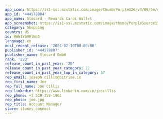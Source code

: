 ```yaml
---
app_icon: https://is1-ssl.mzstatic.com/image/thumb/Purple126/v4/09/6e/c4/096ec412-1eff-c8c7-95da-68a59a64398d/AppIcon-0-0-1x_U007emarketing-0-7-0-85-220.png/1024x1024bb.png
app_id: '444578884'
app_name: Stocard - Rewards Cards Wallet
app_screenshot: https://is1-ssl.mzstatic.com/image/thumb/PurpleSource112/v4/40/97/87/4097871a-612e-757a-7cd4-d9f8bbc9b42f/a52b5288-6f2c-409c-9158-c0ac3a703d2c_X_-_7.png/1242x2688bb.png
category: Shopping
country: US
id: HWW1Yb9RlNo5
language: en
most_recent_release: '2024-02-10T00:00:00'
publisher_id: '444578887'
publisher_name: Stocard GmbH
rank: '283'
release_count_in_past_year: '20'
release_count_in_past_year_category: 22
release_count_in_past_year_top_in_category: 57
rep_email: joseph.cillis@bitrise.io
rep_first_name: Joe
rep_full_name: Joe Cillis
rep_linkedin: https://www.linkedin.com/in/joecillis
rep_phone: +1 518-258-1902
rep_photo: joe.jpg
rep_title: Account Manager
store: itunes_connect
---
```

